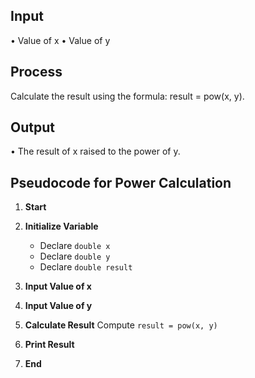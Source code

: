 


## Input
•	Value of x
•	Value of y
## Process
Calculate the result using the formula: result = pow(x, y).
## Output
•	The result of x raised to the power of y.

## Pseudocode for Power Calculation

1. **Start**
 
3. **Initialize Variable**
   
   - Declare `double x`
   - Declare `double y`
   - Declare `double result`
     
5. **Input Value of x**
   
7. **Input Value of y**
   
9. **Calculate Result**
     Compute `result = pow(x, y)`
   
11. **Print Result**
  
13. **End**

